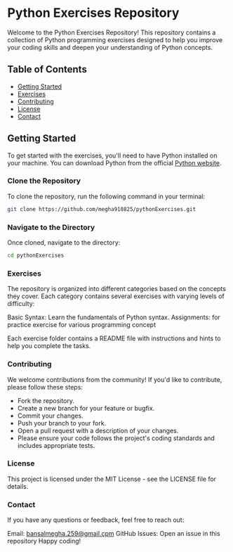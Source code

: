 # Python Exercises Repository

Welcome to the Python Exercises Repository! This repository contains a collection of Python programming exercises designed to help you improve your coding skills and deepen your understanding of Python concepts.

## Table of Contents

- [Getting Started](#getting-started)
- [Exercises](#exercises)
- [Contributing](#contributing)
- [License](#license)
- [Contact](#contact)

## Getting Started

To get started with the exercises, you'll need to have Python installed on your machine. You can download Python from the official [Python website](https://www.python.org/downloads/).

### Clone the Repository

To clone the repository, run the following command in your terminal:

```bash
git clone https://github.com/megha910825/pythonExercises.git
```

### Navigate to the Directory
Once cloned, navigate to the directory:

```bash
cd pythonExercises
```

### Exercises
The repository is organized into different categories based on the concepts they cover. Each category contains several exercises with varying levels of difficulty:

Basic Syntax: Learn the fundamentals of Python syntax.
Assignments: for practice exercise for various programming concept

Each exercise folder contains a README file with instructions and hints to help you complete the tasks.

### Contributing
We welcome contributions from the community! If you'd like to contribute, please follow these steps:

- Fork the repository.
- Create a new branch for your feature or bugfix.
- Commit your changes.
- Push your branch to your fork.
- Open a pull request with a description of your changes.
- Please ensure your code follows the project's coding standards and includes appropriate tests.

### License
This project is licensed under the MIT License - see the LICENSE file for details.

### Contact
If you have any questions or feedback, feel free to reach out:

Email: bansalmegha.259@gmail.cpm
GitHub Issues: Open an issue in this repository
Happy coding!